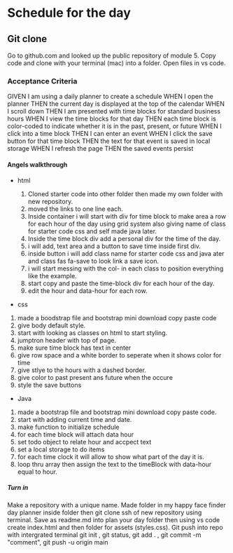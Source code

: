 # Schedule for the day

## Git clone

Go to github.com and looked up the public repository of module 5. Copy code and
clone with your terminal (mac) into a folder. Open files in vs code.

### Acceptance Criteria

GIVEN I am using a daily planner to create a schedule
WHEN I open the planner
THEN the current day is displayed at the top of the calendar
WHEN I scroll down
THEN I am presented with time blocks for standard business hours
WHEN I view the time blocks for that day
THEN each time block is color-coded to indicate whether it is in the past, present, or future
WHEN I click into a time block
THEN I can enter an event
WHEN I click the save button for that time block
THEN the text for that event is saved in local storage
WHEN I refresh the page
THEN the saved events persist

#### Angels walkthrough

* html
  1. Cloned starter code into other folder then made my own folder with new repository.
  2. moved the links to one line each.
  3. Inside container i will start with div for time block to make area a row for each hour of the day using grid system also giving name of class for starter code css and self made java later.
  4. Inside the time block div add a  personal div for the time of the day.
  5.  i will add, text area and a button to save time inside first div.
  6. inside button i will add class name for starter code css and java ater and class fas fa-save to look link a save icon.
  7. i will start messing with the col- in each class to position everything like the example. 
  8. start copy and paste the time-block div for each hour of the day.
  9. edit the hour and data-hour for each row.
  
* css
1. made a boodstrap file and  bootstrap mini  download copy paste code 
2. give body default style.
3. start with looking as classes on html to start styling.
4. jumptron header with top of page.
5. make sure time block has text in center
6. give row space and a white border to seperate when it shows color for time
7. give stlye to the hours with a dashed border.
8. give color to past present ans future when the occure
9. style the save buttons

* Java
1. made a bootstrap file and bootstrap mini download copy paste code.
2. start with adding current time and date.
3. make function to initialize schedule
4. for each time block will attach data hour 
5. set todo object to relate hour and accpect text
6. set a local storage to do items
7. for each time clock it will allow to show what part of the day it is.
8. loop thru array then assign the text to the timeBlock with data-hour equal to hour.
  
    
  
##### Turn in

  Make a repository with a unique name. Made folder in my happy face finder day planner inside folder then git clone ssh of new repository using terminal. Save as readme.md into plan your day folder then using vs code create index.html and then folder for assets (styles.css). Git push into repo with intergrated terminal git init , git status, git add . , git commit -m "comment", git push -u origin main